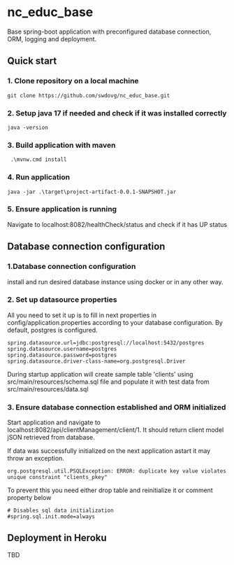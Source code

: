 # nc_educ_base
Base spring-boot application with preconfigured database connection, ORM, logging and deployment.

## Quick start

### 1. Clone repository on a local machine

    git clone https://github.com/swdovg/nc_educ_base.git

### 2. Setup java 17 if needed and check if it was installed correctly

    java -version

### 3. Build application with maven

     .\mvnw.cmd install

### 4. Run application

    java -jar .\target\project-artifact-0.0.1-SNAPSHOT.jar

### 5. Ensure application is running

Navigate to localhost:8082/healthCheck/status and check if it has UP status


## Database connection configuration

### 1.Database connection configuration

install and run desired database instance using docker or in any other way.

### 2. Set up datasource properties

All you need to set it up is to fill in next properties in config/application.properties according 
to your database configuration. By default, postgres is configured.

    spring.datasource.url=jdbc:postgresql://localhost:5432/postgres
    spring.datasource.username=postgres
    spring.datasource.password=postgres
    spring.datasource.driver-class-name=org.postgresql.Driver

During startup application will create sample table 'clients' using src/main/resources/schema.sql file 
and populate it with test data from src/main/resources/data.sql

### 3. Ensure database connection established and ORM initialized

Start application and navigate to localhost:8082/api/clientManagement/client/1. 
It should return client model jSON retrieved from database.

If data was successfully initialized on the next application astart it may throw an exception.

    org.postgresql.util.PSQLException: ERROR: duplicate key value violates unique constraint "clients_pkey"

To prevent this you need either drop table and reinitialize it or comment property below
    
    # Disables sql data initialization 
    #spring.sql.init.mode=always

## Deployment in Heroku
TBD
